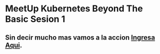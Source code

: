# MeetUp Kubernetes Beyond The Basic Sesion 1

## Sin decir mucho mas vamos a la accion [Ingresa Aqui](./examples/README.md).